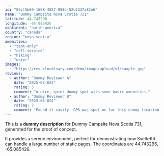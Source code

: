 ```yaml
---
id: "86cf5b69-1668-4827-858b-52b2337a82e6"
name: "Dummy Campsite Nova Scotia 731"
latitude: 44.743296
longitude: -65.085426
continent: "north-america"
country: "canada"
region: "nova-scotia"
amenities:
  - "tent-only"
  - "cell-service"
  - "hiking"
  - "water"
images:
  - "https://res.cloudinary.com/demo/image/upload/v1/sample.jpg"
reviews:
  - author: "Dummy Reviewer A"
    date: "2025-02-025"
    rating: 5
    comment: "A nice, quiet dummy spot with some basic amenities."
  - author: "Dummy Reviewer B"
    date: "2025-03-024"
    rating: 2
    comment: "Found it easily. GPS was spot on for this dummy location."
---
```


This is a **dummy description** for Dummy Campsite Nova Scotia 731, generated for the proof of concept.

It provides a serene environment, perfect for demonstrating how SvelteKit can handle a large number of static pages. The coordinates are 44.743296, -65.085426.
